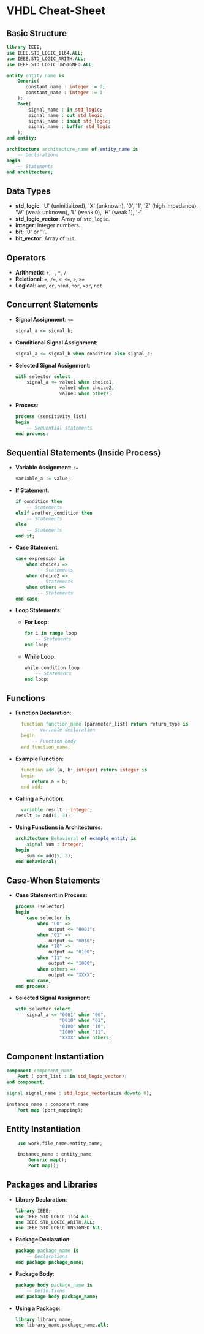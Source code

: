 # VHDL Cheat-Sheet

## Basic Structure

```vhdl
library IEEE;
use IEEE.STD_LOGIC_1164.ALL;
use IEEE.STD_LOGIC_ARITH.ALL;
use IEEE.STD_LOGIC_UNSIGNED.ALL;

entity entity_name is
    Generic(
       constant_name : integer := 0;
       constant_name : integer := 1
    );
    Port(
        signal_name : in std_logic;
        signal_name : out std_logic;
        signal_name : inout std_logic;
        signal_name : buffer std_logic
    );
end entity;

architecture architecture_name of entity_name is
    -- Declarations
begin
    -- Statements
end architecture;
```

## Data Types

- **std_logic**: 'U' (uninitialized), 'X' (unknown), '0', '1', 'Z' (high impedance), 'W' (weak unknown), 'L' (weak 0), 'H' (weak 1), '-'.
- **std_logic_vector**: Array of `std_logic`.
- **integer**: Integer numbers.
- **bit**: '0' or '1'.
- **bit_vector**: Array of `bit`.

## Operators

- **Arithmetic**: `+`, `-`, `*`, `/`
- **Relational**: `=`, `/=`, `<`, `<=`, `>`, `>=`
- **Logical**: `and`, `or`, `nand`, `nor`, `xor`, `not`

## Concurrent Statements

- **Signal Assignment**: `<=`
  ```vhdl
  signal_a <= signal_b;
  ```

- **Conditional Signal Assignment**:
  ```vhdl
  signal_a <= signal_b when condition else signal_c;
  ```

- **Selected Signal Assignment**:
  ```vhdl
  with selector select
      signal_a <= value1 when choice1,
                  value2 when choice2,
                  value3 when others;
  ```

- **Process**:
  ```vhdl
  process (sensitivity_list)
  begin
      -- Sequential statements
  end process;
  ```

## Sequential Statements (Inside Process)

- **Variable Assignment**: `:=`
  ```vhdl
  variable_a := value;
  ```

- **If Statement**:
  ```vhdl
  if condition then
      -- Statements
  elsif another_condition then
      -- Statements
  else
      -- Statements
  end if;
  ```

- **Case Statement**:
  ```vhdl
  case expression is
      when choice1 =>
          -- Statements
      when choice2 =>
          -- Statements
      when others =>
          -- Statements
  end case;
  ```

- **Loop Statements**:
  - **For Loop**:
    ```vhdl
    for i in range loop
        -- Statements
    end loop;
    ```

  - **While Loop**:
    ```vhdl
    while condition loop
        -- Statements
    end loop;
    ```

## Functions

- **Function Declaration**:
  ```vhdl
    function function_name (parameter_list) return return_type is
        -- variable declaration
    begin
        -- Function body
    end function_name;
  ```

- **Example Function**:
  ```vhdl
    function add (a, b: integer) return integer is
    begin
        return a + b;
    end add;
  ```

- **Calling a Function**:
  ```vhdl
    variable result : integer;
  result := add(5, 3);
  ```

- **Using Functions in Architectures**:
  ```vhdl
  architecture Behavioral of example_entity is
      signal sum : integer;
  begin
      sum <= add(5, 3);
  end Behavioral;
  ```

## Case-When Statements

- **Case Statement in Process**:
  ```vhdl
  process (selector)
  begin
      case selector is
          when "00" =>
              output <= "0001";
          when "01" =>
              output <= "0010";
          when "10" =>
              output <= "0100";
          when "11" =>
              output <= "1000";
          when others =>
              output <= "XXXX";
      end case;
  end process;
  ```

- **Selected Signal Assignment**:
  ```vhdl
  with selector select
      signal_a <= "0001" when "00",
                  "0010" when "01",
                  "0100" when "10",
                  "1000" when "11",
                  "XXXX" when others;
  ```

## Component Instantiation

```vhdl
component component_name
    Port ( port_list : in std_logic_vector);
end component;

signal signal_name : std_logic_vector(size downto 0);

instance_name : component_name
    Port map (port_mapping);
```

## Entity Instantiation

```vhdl
    use work.file_name.entity_name;

    instance_name : entity_name
        Generic map();
        Port map();
````

## Packages and Libraries

- **Library Declaration**:
  ```vhdl
  library IEEE;
  use IEEE.STD_LOGIC_1164.ALL;
  use IEEE.STD_LOGIC_ARITH.ALL;
  use IEEE.STD_LOGIC_UNSIGNED.ALL;
  ```

- **Package Declaration**:
  ```vhdl
  package package_name is
      -- Declarations
  end package package_name;
  ```

- **Package Body**:
  ```vhdl
  package body package_name is
      -- Definitions
  end package body package_name;
  ```

- **Using a Package**:
  ```vhdl
  library library_name;
  use library_name.package_name.all;
  ```
